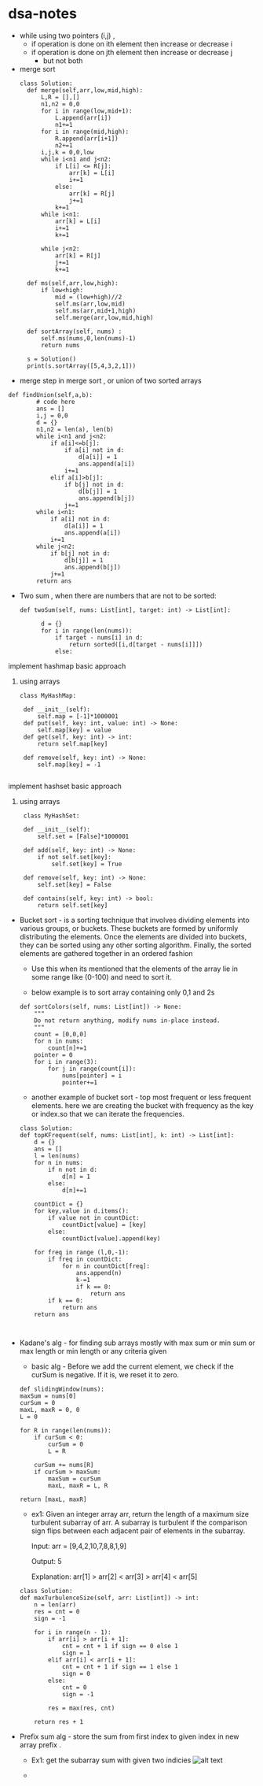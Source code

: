 # dsa-notes
* while using two pointers (i,j) ,
  * if operation is done on ith element then increase or decrease i
  * if operation is done on jth element then increase or decrease j
	* but not both
* merge sort
  ```
  class Solution:
    def merge(self,arr,low,mid,high):
        L,R = [],[]
        n1,n2 = 0,0
        for i in range(low,mid+1):
            L.append(arr[i])
            n1+=1
        for i in range(mid,high):
            R.append(arr[i+1])
            n2+=1
        i,j,k = 0,0,low
        while i<n1 and j<n2:
            if L[i] <= R[j]:
                arr[k] = L[i]
                i+=1
            else:
                arr[k] = R[j]
                j+=1
            k+=1
        while i<n1:
            arr[k] = L[i]
            i+=1
            k+=1
        
        while j<n2:
            arr[k] = R[j]
            j+=1
            k+=1

    def ms(self,arr,low,high):
        if low<high:
            mid = (low+high)//2
            self.ms(arr,low,mid)
            self.ms(arr,mid+1,high)
            self.merge(arr,low,mid,high)

    def sortArray(self, nums) :
        self.ms(nums,0,len(nums)-1)
        return nums

	s = Solution()        
	print(s.sortArray([5,4,3,2,1]))
  ```
* merge step in merge sort , or union of two sorted arrays
```
def findUnion(self,a,b):
        # code here
        ans = []
        i,j = 0,0
        d = {}
        n1,n2 = len(a), len(b)
        while i<n1 and j<n2:
            if a[i]<=b[j]:
                if a[i] not in d:
                    d[a[i]] = 1
                    ans.append(a[i])
                i+=1
            elif a[i]>b[j]:
                if b[j] not in d:
                    d[b[j]] = 1
                    ans.append(b[j])
                j+=1
        while i<n1:
            if a[i] not in d:
                d[a[i]] = 1
                ans.append(a[i])
            i+=1
        while j<n2:
            if b[j] not in d:
                d[b[j]] = 1
                ans.append(b[j])
            j+=1
        return ans
```

* Two sum , when there are numbers that are not to be sorted:
  ```
  def twoSum(self, nums: List[int], target: int) -> List[int]:

        d = {}
        for i in range(len(nums)):
            if target - nums[i] in d:
                return sorted([i,d[target - nums[i]]])
            else:
  ```
implement hashmap basic approach
1. using arrays
   ```
   class MyHashMap:

    def __init__(self):
        self.map = [-1]*1000001
    def put(self, key: int, value: int) -> None:
        self.map[key] = value
    def get(self, key: int) -> int:
        return self.map[key]

    def remove(self, key: int) -> None:
        self.map[key] = -1
    
   ```

implement hashset basic approach
1. using arrays
   ```
	class MyHashSet:

    def __init__(self):
        self.set = [False]*1000001

    def add(self, key: int) -> None:
        if not self.set[key]:
            self.set[key] = True

    def remove(self, key: int) -> None:
        self.set[key] = False

    def contains(self, key: int) -> bool:
        return self.set[key]
   ```

* Bucket sort -  is a sorting technique that involves dividing elements into various groups, or buckets. These buckets are formed by uniformly distributing the elements. Once the elements are divided into buckets, they can be sorted using any other sorting algorithm. Finally, the sorted elements are gathered together in an ordered fashion

    * Use this when its mentioned that the elements of the array lie in some range like (0-100) and need to sort it.

    * below example is to sort array containing only 0,1 and 2s

    ```
    def sortColors(self, nums: List[int]) -> None:
        """
        Do not return anything, modify nums in-place instead.
        """
        count = [0,0,0]
        for n in nums:
            count[n]+=1
        pointer = 0
        for i in range(3):
            for j in range(count[i]):
                nums[pointer] = i
                pointer+=1
    ```
    * another example of bucket sort - top most frequent or less frequent elements. here we are creating the bucket with frequency as the key or index.so that we can iterate the frequencies.

    ```
    class Solution:
    def topKFrequent(self, nums: List[int], k: int) -> List[int]:
        d = {}
        ans = []
        l = len(nums)
        for n in nums:
            if n not in d:
                d[n] = 1
            else:
                d[n]+=1

        countDict = {}
        for key,value in d.items():
            if value not in countDict:
                countDict[value] = [key]
            else:
                countDict[value].append(key)

        for freq in range (l,0,-1):
            if freq in countDict:
                for n in countDict[freq]:
                    ans.append(n)
                    k-=1
                    if k == 0:
                        return ans
            if k == 0:
                return ans
        return ans

        
    ```

* Kadane's alg - for finding sub arrays mostly with max sum or min sum or max length or min length or any criteria given

    * basic alg - Before we add the current element, we check if the curSum is negative. If it is, we reset it to zero.
    ```
    def slidingWindow(nums):
    maxSum = nums[0]
    curSum = 0
    maxL, maxR = 0, 0
    L = 0

    for R in range(len(nums)):
        if curSum < 0:
            curSum = 0
            L = R

        curSum += nums[R]
        if curSum > maxSum:
            maxSum = curSum
            maxL, maxR = L, R 

    return [maxL, maxR]
    ```
    * ex1: Given an integer array arr, return the length of a maximum size turbulent subarray of arr. A subarray is turbulent if the comparison sign flips between each adjacent pair of elements in the subarray.

        Input: arr = [9,4,2,10,7,8,8,1,9]

        Output: 5
        
        Explanation: arr[1] > arr[2] < arr[3] > arr[4] < arr[5]

    ```
    class Solution:
    def maxTurbulenceSize(self, arr: List[int]) -> int:
        n = len(arr)
        res = cnt = 0
        sign = -1
        
        for i in range(n - 1):
            if arr[i] > arr[i + 1]:
                cnt = cnt + 1 if sign == 0 else 1
                sign = 1
            elif arr[i] < arr[i + 1]:
                cnt = cnt + 1 if sign == 1 else 1
                sign = 0
            else:
                cnt = 0
                sign = -1
                
            res = max(res, cnt)
            
        return res + 1
    ```

* Prefix sum alg - store the sum from first index to given index in new array prefix .

    * Ex1: get the subarray sum with given two indicies
    ![alt text](image.png)

    * 

